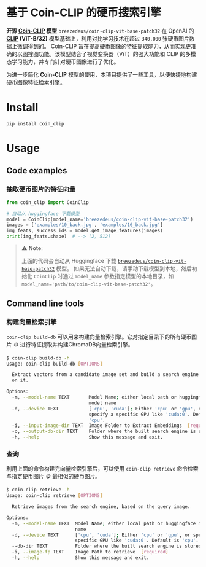 # 基于 Coin-CLIP 的硬币搜索引擎
**开源 [Coin-CLIP](https://huggingface.co/breezedeus/coin-clip-vit-base-patch32) 模型** `breezedeus/coin-clip-vit-base-patch32` 
在 OpenAI 的 **[CLIP](https://huggingface.co/openai/clip-vit-base-patch32) (ViT-B/32)** 模型基础上，利用对比学习技术在超过 `340,000` 张硬币图片数据上微调得到的。
Coin-CLIP 旨在提高硬币图像的特征提取能力，从而实现更准确的以图搜图功能。该模型结合了视觉变换器（ViT）的强大功能和 CLIP 的多模态学习能力，并专门针对硬币图像进行了优化。

为进一步简化 **Coin-CLIP** 模型的使用，本项目提供了一些工具，以便快捷地构建硬币图像特征检索引擎。

# Install

```
pip install coin_clip
```

# Usage
## Code examples

### 抽取硬币图片的特征向量

```python
from coin_clip import CoinClip

# 自动从 huggingface 下载模型
model = CoinClip(model_name='breezedeus/coin-clip-vit-base-patch32')
images = ['examples/10_back.jpg', 'examples/16_back.jpg']
img_feats, success_ids = model.get_image_features(images)
print(img_feats.shape)  # --> (2, 512)
```

> ⚠️ **Note**:
> 
> 上面的代码会自动从 Huggingface 下载 [`breezedeus/coin-clip-vit-base-patch32`](https://huggingface.co/breezedeus/coin-clip-vit-base-patch32) 模型。
如果无法自动下载，请手动下载模型到本地，然后初始化 `CoinClip` 时通过 `model_name` 参数指定模型的本地目录，如 `model_name='path/to/coin-clip-vit-base-patch32'`。

## Command line tools

### 构建向量检索引擎

`coin-clip build-db` 可以用来构建向量检索引擎。它对指定目录下的所有硬币图片 🪙 进行特征提取并构建ChromaDB向量检索引擎。

```bash
$ coin-clip build-db -h
Usage: coin-clip build-db [OPTIONS]

  Extract vectors from a candidate image set and build a search engine based
  on it.

Options:
  -m, --model-name TEXT       Model Name; either local path or huggingface
                              model name
  -d, --device TEXT           ['cpu', 'cuda']; Either 'cpu' or 'gpu', or
                              specify a specific GPU like 'cuda:0'. Default is
                              'cpu'.
  -i, --input-image-dir TEXT  Image Folder to Extract Embeddings  [required]
  -o, --output-db-dir TEXT    Folder where the built search engine is stored.
  -h, --help                  Show this message and exit.
  ```

### 查询

利用上面的命令构建完向量检索引擎后，可以使用 `coin-clip retrieve` 命令检索与指定硬币图片 🪙 最相似的硬币图片。

```bash
$ coin-clip retrieve -h
Usage: coin-clip retrieve [OPTIONS]

  Retrieve images from the search engine, based on the query image.

Options:
  -m, --model-name TEXT  Model Name; either local path or huggingface model
                         name
  -d, --device TEXT      ['cpu', 'cuda']; Either 'cpu' or 'gpu', or specify a
                         specific GPU like 'cuda:0'. Default is 'cpu'.
  --db-dir TEXT          Folder where the built search engine is stored.
  -i, --image-fp TEXT    Image Path to retrieve  [required]
  -h, --help             Show this message and exit.
```